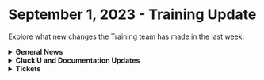 # September 1, 2023 - Training Update

Explore what new changes the Training team has made in the last week.

<details>

<summary><strong>General News</strong></summary>

* Game Tip for the Week: Sea of Stars is a no-brainer for fans of retro RPGs. If you have a Switch OLED, even better! If you don't have a Switch? ... You should get one.  🙂
* [The AMA has been moved up an hour to accommodate our friends in the UK](https://calendly.com/cluck-u):thumbsup:
  * Mondays: Rewst 101 @ 12pm EST + Rewst 104 @ 1:15pm EST
  * Tuesdays: Rewst 102 @ 12pm EST + Rewst 105 @ 1:15pm EST
  * Wednesdays: Rewst 103 @ 12pm EST + Rewst 106 @ 1:15pm EST
  * Thursdays: ROC AMA @ 11am EST
* Join us in our new [Cluck-U Discord channel](https://discord.com/channels/936789089703845988/1121465945295167588) if you have any questions, comments, or concerns!

</details>

<details>

<summary><strong>Cluck U and Documentation Updates</strong></summary>

**Cluck University**

* Added a [feedback and credit form](../../../cluck-university/rewst-foundations/) to the Rewst Foundation Pages
* Added text summaries for all the [Getting Started pages](../../../cluck-university/getting-started/) for our partners who prefer reading over video
* Chow Time: Added Updated [Rewst 102](broken-reference) and [Rewst 103](broken-reference) videos made by our very own Legend - Eddie Chow
* Added [How to Scope an Automation](../../../cluck-university/getting-started/how-to-scope-an-automation.md) video in the Getting Started Section
* Added a Workflow [Tips & Tricks video to Getting Started](../../../cluck-university/getting-started/workflow-building-tips-and-tricks.md), focusing on documenting your workflows, using multi-select, and favoriting actions
* Added [page to highlight Resources](broken-reference) to Getting Started
* Updates and Fixes
  * Updated wording and formatting on the [Rewst Terminology page](../../../cluck-university/getting-started/rewst-terminology.md) in Getting Started

**Documentation**

* [Open Mic - August 25th Video and Page Added](../../roc-open-mics/2023-roc-open-mics/august-25th-2023-looks-like-brandwichs-back-on-the-menu.md)
* Added a [CSP/CPV Permission Checker Page](../../../prebuilt-automations/existing-crate-documentation/csp-cpv-permission-checker.md)
* Added a [DattoRMM Bring Your Own Database Page](../../../documentation/integrations/database/byod-for-dattormm.md)
* Added a [Integrating with Two CSPs Page](../../../documentation/integrations/general/multi-instance-integration/integrating-with-two-csps.md)
* Updates and Fixes
  * Updated [Intro to Triggers page](../../../documentation/triggers/intro-to-triggers.md)
  * Add instructions for unpacking a Crate on the [What is a Crate page](../../../prebuilt-automations/crates/)
  * Added IT Glue Access Information on the[ IT Glue Integration Setup Page](../../../documentation/integrations/documentation/itglue/it-glue-integration-setup.md)
  * Updated the wording on the [Database Setup Page](../../../documentation/integrations/database/database-integration-setup.md)
  * Updated Support note in [Custom Integrations Page](../../../documentation/integrations/other/custom-integrations/)
  * Fixed incorrect information on [Least Privilege Access Requirements for the ConnectWise Manage Integration Page](../../../documentation/integrations/psa/connectwise-manage/least-privilege-access-requirements-for-connectwise-manage-integration.md)
  * Added missing images to [Form Best Practices](../../../documentation/forms/form-best-practices.md) Page
  * Fixed Rewst Script Run Powershell file name for download on [Datto RMM Integration Setup Page](../../../documentation/integrations/rmm/datto-rmm/datto-rmm-integration-setup.md)

</details>

<details>

<summary><strong>Tickets</strong></summary>

With the ROC now using Halo for their ticketing system, this is when you should find a ticket created for you!

* [ ] A discussion with a ROC engineer that doesn't result in a fix on first discussion
* [ ] If you have a call to troubleshoot, create workflows or other ROC work
* [ ] For all onboarding or expansion work
* [ ] If a call results in a new workflow idea or request

If you'd like to manually create a ticket yourself, review the "Rewst Support" section at the bottom of this page.

</details>
